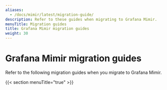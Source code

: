```yaml
---
aliases:
  - /docs/mimir/latest/migration-guide/
description: Refer to these guides when migrating to Grafana Mimir.
menuTitle: Migration guides
title: Grafana Mimir migration guides
weight: 30
---
```


# Grafana Mimir migration guides

Refer to the following migration guides when you migrate to Grafana Mimir.

{{< section menuTitle="true" >}}
